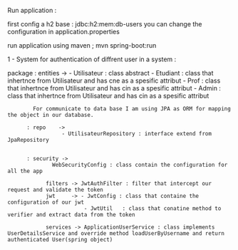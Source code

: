 Run application : 

first config a h2 base : jdbc:h2:mem:db-users
you can change the configuration in application.properties

run application using maven ; mvn spring-boot:run

1 - System for authentication of diffrent user in a system :

  package : entities ->
                       - Utilisateur : class abstract 
                       - Etudiant : class that inhertnce from Utilisateur and has cne as a spesific attribut
                       - Prof : class that inhertnce from Utilisateur and has cin as a spesific attribut
                       - Admin : class that inhertnce from Utilisateur and has cin as a spesific attribut
            
            For communicate to data base I am using JPA as ORM for mapping the object in our database.
            
          : repo    ->
                     - UtilisateurRepository : interface extend from JpaRepository
         
         
          : security -> 
                  WebSecurityConfig : class contain the configuration for all the app 
                 
                filters -> JwtAuthFilter : filter that intercept our request and validate the token
                jwt     -> - JwtConfig : class that containe the configuration of our jwt
                            - JwtUtil   : class that conatine method to verifier and extract data from the token

                services -> ApplicationUserService : class implements UserDetailsService and override method loadUserByUsername and return authenticated User(spring object)
                  
                       